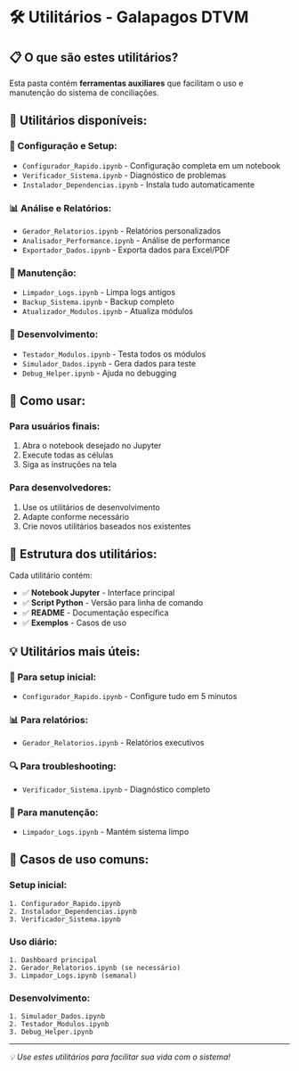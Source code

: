 # 🛠️ Utilitários - Galapagos DTVM

## 📋 **O que são estes utilitários?**

Esta pasta contém **ferramentas auxiliares** que facilitam o uso e manutenção do sistema de conciliações.

## 🎯 **Utilitários disponíveis:**

### **🔧 Configuração e Setup:**
- `Configurador_Rapido.ipynb` - Configuração completa em um notebook
- `Verificador_Sistema.ipynb` - Diagnóstico de problemas
- `Instalador_Dependencias.ipynb` - Instala tudo automaticamente

### **📊 Análise e Relatórios:**
- `Gerador_Relatorios.ipynb` - Relatórios personalizados
- `Analisador_Performance.ipynb` - Análise de performance
- `Exportador_Dados.ipynb` - Exporta dados para Excel/PDF

### **🔄 Manutenção:**
- `Limpador_Logs.ipynb` - Limpa logs antigos
- `Backup_Sistema.ipynb` - Backup completo
- `Atualizador_Modulos.ipynb` - Atualiza módulos

### **🧪 Desenvolvimento:**
- `Testador_Modulos.ipynb` - Testa todos os módulos
- `Simulador_Dados.ipynb` - Gera dados para teste
- `Debug_Helper.ipynb` - Ajuda no debugging

## 🚀 **Como usar:**

### **Para usuários finais:**
1. Abra o notebook desejado no Jupyter
2. Execute todas as células
3. Siga as instruções na tela

### **Para desenvolvedores:**
1. Use os utilitários de desenvolvimento
2. Adapte conforme necessário
3. Crie novos utilitários baseados nos existentes

## 📁 **Estrutura dos utilitários:**

Cada utilitário contém:
- ✅ **Notebook Jupyter** - Interface principal
- ✅ **Script Python** - Versão para linha de comando
- ✅ **README** - Documentação específica
- ✅ **Exemplos** - Casos de uso

## 💡 **Utilitários mais úteis:**

### **🔧 Para setup inicial:**
- `Configurador_Rapido.ipynb` - Configure tudo em 5 minutos

### **📊 Para relatórios:**
- `Gerador_Relatorios.ipynb` - Relatórios executivos

### **🔍 Para troubleshooting:**
- `Verificador_Sistema.ipynb` - Diagnóstico completo

### **🧹 Para manutenção:**
- `Limpador_Logs.ipynb` - Mantém sistema limpo

## 🎯 **Casos de uso comuns:**

### **Setup inicial:**
```
1. Configurador_Rapido.ipynb
2. Instalador_Dependencias.ipynb
3. Verificador_Sistema.ipynb
```

### **Uso diário:**
```
1. Dashboard principal
2. Gerador_Relatorios.ipynb (se necessário)
3. Limpador_Logs.ipynb (semanal)
```

### **Desenvolvimento:**
```
1. Simulador_Dados.ipynb
2. Testador_Modulos.ipynb
3. Debug_Helper.ipynb
```

---
*💡 Use estes utilitários para facilitar sua vida com o sistema!*

